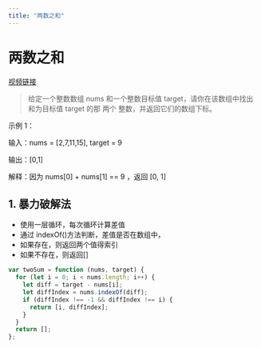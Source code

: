 ```yaml
---
title: "两数之和"
---
```


# 两数之和

[视频链接](https://www.bilibili.com/video/BV1tu41167so/?spm_id_from=333.337.search-card.all.click&vd_source=745d1e6dc172f4afa9af1af10c052b04)

> 给定一个整数数组 nums 和一个整数目标值 target，请你在该数组中找出 和为目标值 target 的那 两个 整数，并返回它们的数组下标。

示例 1：

输入：nums = [2,7,11,15], target = 9

输出：[0,1]

解释：因为 nums[0] + nums[1] == 9 ，返回 [0, 1]

## 1. 暴力破解法

- 使用一层循环，每次循环计算差值
- 通过 indexOf()方法判断，差值是否在数组中，
- 如果存在，则返回两个值得索引
- 如果不存在，则返回[]

```js
var twoSum = function (nums, target) {
  for (let i = 0; i < nums.length; i++) {
    let diff = target - nums[i];
    let diffIndex = nums.indexOf(diff);
    if (diffIndex !== -1 && diffIndex !== i) {
      return [i, diffIndex];
    }
  }
  return [];
};
```
